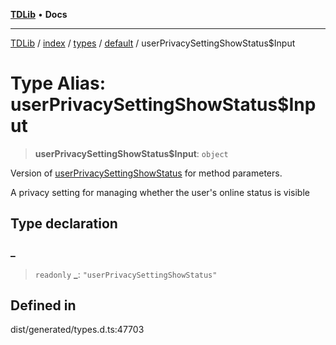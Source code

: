 [**TDLib**](../../../../../../README.md) • **Docs**

***

[TDLib](../../../../../../modules.md) / [index](../../../../../README.md) / [types](../../../README.md) / [default](../README.md) / userPrivacySettingShowStatus$Input

# Type Alias: userPrivacySettingShowStatus$Input

> **userPrivacySettingShowStatus$Input**: `object`

Version of [userPrivacySettingShowStatus](userPrivacySettingShowStatus.md) for method parameters.

A privacy setting for managing whether the user's online status is visible

## Type declaration

### \_

> `readonly` **\_**: `"userPrivacySettingShowStatus"`

## Defined in

dist/generated/types.d.ts:47703
